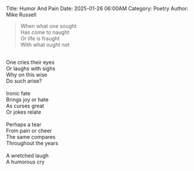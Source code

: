 Title: Humor And Pain
Date: 2025-01-26 06:00AM
Category: Poetry
Author: Mike Russell

> When what one sought<br>
Has come to naught<br>
Or life is fraught<br>
With what ought not<br>
<br>
One cries their eyes<br>
Or laughs with sighs<br>
Why on this wise<br>
Do such arise?<br>
<br>
Ironic fate<br>
Brings joy or hate<br>
As curses great<br>
Or jokes relate<br>
<br>
Perhaps a tear<br>
From pain or cheer<br>
The same compares<br>
Throughout the years<br>
<br>
A wretched laugh<br>
A humorous cry<br>
